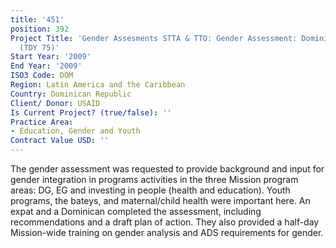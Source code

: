 ```yaml
---
title: '451'
position: 392
Project Title: 'Gender Assesments STTA & TTO: Gender Assessment: Dominican Republic
  (TDY 75)'
Start Year: '2009'
End Year: '2009'
ISO3 Code: DOM
Region: Latin America and the Caribbean
Country: Dominican Republic
Client/ Donor: USAID
Is Current Project? (true/false): ''
Practice Area:
- Education, Gender and Youth
Contract Value USD: ''
---
```


The gender assessment was requested to provide background and input for gender integration in programs activities in the three Mission program areas: DG, EG and investing in people (health and education). Youth programs, the bateys, and maternal/child health were important here. An expat and a Dominican completed the assessment, including recommendations and a draft plan of action. They also provided a half-day Mission-wide training on gender analysis and ADS requirements for gender.
